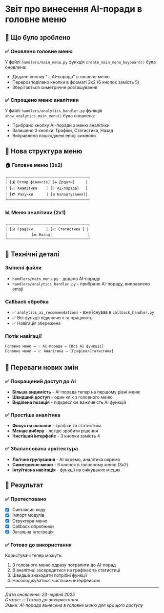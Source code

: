 # Звіт про винесення AI-поради в головне меню

## 🎯 Що було зроблено

### ✅ Оновлено головне меню

У файлі `handlers/main_menu.py` функція `create_main_menu_keyboard()` була оновлена:

- Додано кнопку "💡 AI-порада" в головне меню
- Перерозподілено кнопки в форматі 3x2 (6 кнопок замість 5)
- Зберігається симетричне розташування

### ✅ Спрощено меню аналітики

У файлі `handlers/analytics_handler.py` функція `show_analytics_main_menu()` була оновлена:

- Прибрано кнопку AI-поради з меню аналітики
- Залишено 3 кнопки: Графіки, Статистика, Назад
- Виправлено пошкоджені emoji символи

## 🎨 Нова структура меню

### 🏠 Головне меню (3x2)

```
┌─────────────────────────────────────┐
│ [💰 Огляд фінансів] [➕ Додати]     │
│ [📈 Аналітика    ] [💡 AI-порада]   │
│ [💳 Рахунки      ] [⚙️ Налаштування]│
└─────────────────────────────────────┘
```

### 📊 Меню аналітики (2x1)

```
┌─────────────────────────────────────┐
│ [📊 Графіки      ] [📈 Статистика ] │
│           [🔙 Назад]                │
└─────────────────────────────────────┘
```

## 🔗 Технічні деталі

### Змінені файли

- `handlers/main_menu.py` - додано AI-пораду
- `handlers/analytics_handler.py` - прибрано AI-пораду, виправлено emoji

### Callback обробка

- ✅ `analytics_ai_recommendations` - вже існував в `callback_handler.py`
- ✅ Всі функції підключені та працюють
- ✅ Навігація збережена

### Потік навігації

```
Головне меню → 💡 AI-порада → [Всі AI функції]
Головне меню → 📈 Аналітика → [Графіки/Статистика]
```

## 🎉 Переваги нових змін

### ✅ Покращений доступ до AI

- **Більша видимість** - AI-порада тепер на першому рівні меню
- **Швидший доступ** - один клік з головного меню
- **Виділена позиція** - підкреслює важливість AI функцій

### ✅ Простіша аналітика

- **Фокус на основне** - графіки та статистика
- **Менше вибору** - легше зробити рішення
- **Чистіший інтерфейс** - 3 кнопки замість 4

### ✅ Збалансована архітектура

- **Логічне групування** - AI окремо, аналітика окремо
- **Симетричне меню** - 6 кнопок в головному меню (3x2)
- **Інтуїтивна навігація** - функції на очікуваних місцях

## 🚀 Результат

### ✅ Протестовано

- [x] Синтаксис коду
- [x] Імпорт модулів
- [x] Структура меню
- [x] Callback обробники
- [x] Загальна інтеграція

### ✅ Готово до використання

Користувачі тепер можуть:

1. З головного меню одразу потрапити до AI-порад
2. В аналітиці зосередитися на графіках та статистиці
3. Швидше знаходити потрібні функції
4. Насолоджуватися чистішим інтерфейсом

---

_Дата оновлення: 23 червня 2025_  
_Статус: ✅ Готово до використання_  
_Зміни: AI-порада винесена в головне меню для кращого доступу_
